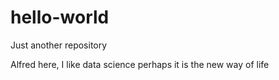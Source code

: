 # hello-world
Just another repository

Alfred here, I like data science perhaps it is the new way of life
